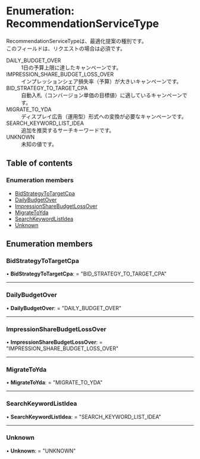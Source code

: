 # Enumeration: RecommendationServiceType


<div lang=\"ja\"> RecommendationServiceTypeは、最適化提案の種別です。<br> このフィールドは、リクエストの場合は必須です。 </div>  <dl class=term>   <dt class=\"term__item\">DAILY_BUDGET_OVER</dt>   <dd class=\"term__desc\"><span lang=\"ja\">1日の予算上限に達したキャンペーンです。</span></dd>   <dt class=\"term__item\">IMPRESSION_SHARE_BUDGET_LOSS_OVER</dt>   <dd class=\"term__desc\"><span lang=\"ja\">インプレッションシェア損失率（予算）が大きいキャンペーンです。</span></dd>   <dt class=\"term__item\">BID_STRATEGY_TO_TARGET_CPA</dt>   <dd class=\"term__desc\"><span lang=\"ja\">自動入札（コンバージョン単価の目標値）に適しているキャンペーンです。</span></dd>   <dt class=\"term__item\">MIGRATE_TO_YDA</dt>   <dd class=\"term__desc\"><span lang=\"ja\">ディスプレイ広告（運用型）形式への変換が必要なキャンペーンです。</span></dd>   <dt class=\"term__item\">SEARCH_KEYWORD_LIST_IDEA</dt>   <dd class=\"term__desc\"><span lang=\"ja\">追加を推奨するサーチキーワードです。</span></dd>   <dt class=\"term__item\">UNKNOWN</dt>   <dd class=\"term__desc\"><span lang=\"ja\">未知の値です。</span></dd> </dl>

## Table of contents

### Enumeration members

- [BidStrategyToTargetCpa](recommendationservicetype.md#bidstrategytotargetcpa)
- [DailyBudgetOver](recommendationservicetype.md#dailybudgetover)
- [ImpressionShareBudgetLossOver](recommendationservicetype.md#impressionsharebudgetlossover)
- [MigrateToYda](recommendationservicetype.md#migratetoyda)
- [SearchKeywordListIdea](recommendationservicetype.md#searchkeywordlistidea)
- [Unknown](recommendationservicetype.md#unknown)

## Enumeration members

### BidStrategyToTargetCpa

• **BidStrategyToTargetCpa**: = "BID\_STRATEGY\_TO\_TARGET\_CPA"

___

### DailyBudgetOver

• **DailyBudgetOver**: = "DAILY\_BUDGET\_OVER"

___

### ImpressionShareBudgetLossOver

• **ImpressionShareBudgetLossOver**: = "IMPRESSION\_SHARE\_BUDGET\_LOSS\_OVER"

___

### MigrateToYda

• **MigrateToYda**: = "MIGRATE\_TO\_YDA"

___

### SearchKeywordListIdea

• **SearchKeywordListIdea**: = "SEARCH\_KEYWORD\_LIST\_IDEA"

___

### Unknown

• **Unknown**: = "UNKNOWN"
